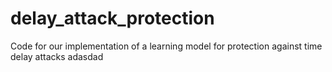 # delay_attack_protection
Code for our implementation of a learning model for protection against time delay attacks
adasdad
